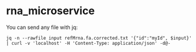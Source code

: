 # rna_microservice

You can send any file with jq:
```
jq -n --rawfile input refMrna.fa.corrected.txt '{"id":"myId", $input}' | curl -v 'localhost' -H 'Content-Type: application/json' -d@-
```